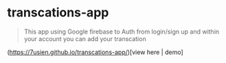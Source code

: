 # transcations-app
> This app using Google firebase to Auth from login/sign up and within your account you can add your transcation

(https://7usien.github.io/transcations-app/)[view here | demo]
